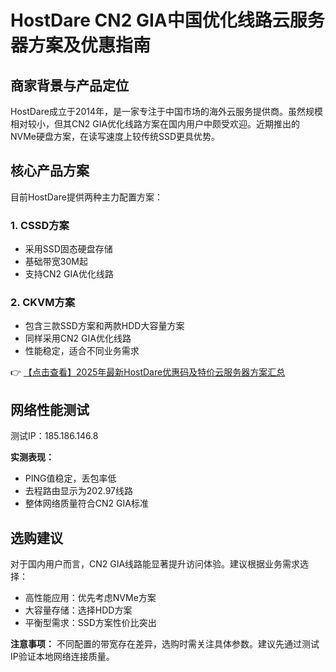 # HostDare CN2 GIA中国优化线路云服务器方案及优惠指南

## 商家背景与产品定位
HostDare成立于2014年，是一家专注于中国市场的海外云服务提供商。虽然规模相对较小，但其CN2 GIA优化线路方案在国内用户中颇受欢迎。近期推出的NVMe硬盘方案，在读写速度上较传统SSD更具优势。

## 核心产品方案
目前HostDare提供两种主力配置方案：

### 1. CSSD方案
- 采用SSD固态硬盘存储
- 基础带宽30M起
- 支持CN2 GIA优化线路

### 2. CKVM方案
- 包含三款SSD方案和两款HDD大容量方案
- 同样采用CN2 GIA优化线路
- 性能稳定，适合不同业务需求

👉 [【点击查看】2025年最新HostDare优惠码及特价云服务器方案汇总](https://bit.ly/hostdare)

## 网络性能测试
测试IP：185.186.146.8

**实测表现：**
- PING值稳定，丢包率低
- 去程路由显示为202.97线路
- 整体网络质量符合CN2 GIA标准

## 选购建议
对于国内用户而言，CN2 GIA线路能显著提升访问体验。建议根据业务需求选择：
- 高性能应用：优先考虑NVMe方案
- 大容量存储：选择HDD方案
- 平衡型需求：SSD方案性价比突出

**注意事项：**
不同配置的带宽存在差异，选购时需关注具体参数。建议先通过测试IP验证本地网络连接质量。